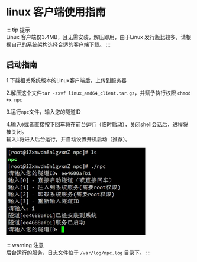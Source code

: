 # linux 客户端使用指南

::: tip 提示    
Linux 客户端仅3.4MB，且无需安装，解压即用，由于Linux 发行版比较多，请根据自己的系统架构选择合适的客户端下载。
::: 



## 启动指南

1.下载相关系统版本的Linux客户端后，上传到服务器

2.解压这个文件`tar -zxvf linux_amd64_client.tar.gz`，并赋予执行权限 `chmod +x npc`

3.运行`npc`文件，输入您的隧道ID

4.输入`0`或者直接按下回车将在前台运行（临时启动），关闭shell会话后，进程将被关闭。  
输入`1`将进入后台运行，并自动设置开机启动（推荐）。

![linux-run](/linux-run.jpg)

::: warning  注意  
后台运行的服务，日志文件位于 `/var/log/npc.log` 目录下。
:::